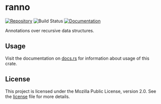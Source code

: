 # ranno

[![Repository](https://img.shields.io/badge/github-ranno-blueviolet?logo=github)](https://github.com/dusk-network/ranno)
![Build Status](https://github.com/dusk-network/ranno/workflows/build/badge.svg)
[![Documentation](https://img.shields.io/badge/docs-ranno-blue?logo=rust)](https://docs.rs/ranno/)

Annotations over recursive data structures.

## Usage
Visit the documentation on [docs.rs](https://docs.rs/ranno/) for information
about usage of this crate.

## License

This project is licensed under the Mozilla Public License, version 2.0. See the
[license](./LICENSE) file for more details.
